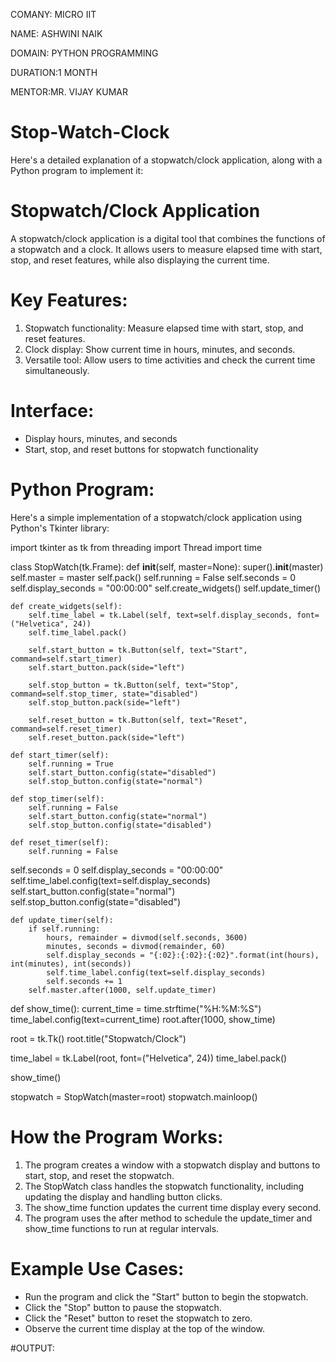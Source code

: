 COMANY: MICRO IIT

NAME: ASHWINI NAIK

DOMAIN: PYTHON PROGRAMMING

DURATION:1 MONTH

MENTOR:MR. VIJAY KUMAR

# Stop-Watch-Clock
Here's a detailed explanation of a stopwatch/clock application, along with a Python program to implement it:

# Stopwatch/Clock Application
A stopwatch/clock application is a digital tool that combines the functions of a stopwatch and a clock. It allows users to measure elapsed time with start, stop, and reset features, while also displaying the current time.

# Key Features:
1. Stopwatch functionality: Measure elapsed time with start, stop, and reset features.
2. Clock display: Show current time in hours, minutes, and seconds.
3. Versatile tool: Allow users to time activities and check the current time simultaneously.

# Interface:
- Display hours, minutes, and seconds
- Start, stop, and reset buttons for stopwatch functionality

# Python Program:
Here's a simple implementation of a stopwatch/clock application using Python's Tkinter library:


import tkinter as tk
from threading import Thread
import time

class StopWatch(tk.Frame):
    def __init__(self, master=None):
super().__init__(master)
        self.master = master
        self.pack()
        self.running = False
        self.seconds = 0
        self.display_seconds = "00:00:00"
        self.create_widgets()
        self.update_timer()

    def create_widgets(self):
        self.time_label = tk.Label(self, text=self.display_seconds, font=("Helvetica", 24))
        self.time_label.pack()

        self.start_button = tk.Button(self, text="Start", command=self.start_timer)
        self.start_button.pack(side="left")

        self.stop_button = tk.Button(self, text="Stop", command=self.stop_timer, state="disabled")
        self.stop_button.pack(side="left")

        self.reset_button = tk.Button(self, text="Reset", command=self.reset_timer)
        self.reset_button.pack(side="left")

    def start_timer(self):
        self.running = True
        self.start_button.config(state="disabled")
        self.stop_button.config(state="normal")

    def stop_timer(self):
        self.running = False
        self.start_button.config(state="normal")
        self.stop_button.config(state="disabled")

    def reset_timer(self):
        self.running = False
self.seconds = 0
        self.display_seconds = "00:00:00"
        self.time_label.config(text=self.display_seconds)
        self.start_button.config(state="normal")
        self.stop_button.config(state="disabled")

    def update_timer(self):
        if self.running:
            hours, remainder = divmod(self.seconds, 3600)
            minutes, seconds = divmod(remainder, 60)
            self.display_seconds = "{:02}:{:02}:{:02}".format(int(hours), int(minutes), int(seconds))
            self.time_label.config(text=self.display_seconds)
            self.seconds += 1
        self.master.after(1000, self.update_timer)

def show_time():
    current_time = time.strftime("%H:%M:%S")
    time_label.config(text=current_time)
    root.after(1000, show_time)

root = tk.Tk()
root.title("Stopwatch/Clock")

time_label = tk.Label(root, font=("Helvetica", 24))
time_label.pack()

show_time()

stopwatch = StopWatch(master=root)
stopwatch.mainloop()


# How the Program Works:
1. The program creates a window with a stopwatch display and buttons to start, stop, and reset the stopwatch.
2. The StopWatch class handles the stopwatch functionality, including updating the display and handling button clicks.
3. The show_time function updates the current time display every second.
4. The program uses the after method to schedule the update_timer and show_time functions to run at regular intervals.

# Example Use Cases:
- Run the program and click the "Start" button to begin the stopwatch.
- Click the "Stop" button to pause the stopwatch.
- Click the "Reset" button to reset the stopwatch to zero.
- Observe the current time display at the top of the window.

#OUTPUT:

